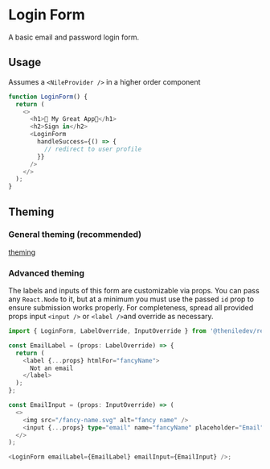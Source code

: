 # Login Form

A basic email and password login form.

## Usage

Assumes a `<NileProvider />` in a higher order component

```javascript
function LoginForm() {
  return (
    <>
      <h1>🤩 My Great App🤩</h1>
      <h2>Sign in</h2>
      <LoginForm
        handleSuccess={() => {
          // redirect to user profile
        }}
      />
    </>
  );
}
```

## Theming

### General theming (recommended)

[theming](../../theme/README.md)

### Advanced theming

The labels and inputs of this form are customizable via props. You can pass any `React.Node` to it, but at a minimum you must use the passed `id` prop to ensure submission works properly. For completeness, spread all provided props input `<input />` or `<label />`and override as necessary.

```typescript
import { LoginForm, LabelOverride, InputOverride } from '@theniledev/react';

const EmailLabel = (props: LabelOverride) => {
  return (
    <label {...props} htmlFor="fancyName">
      Not an email
    </label>
  );
};

const EmailInput = (props: InputOverride) => (
  <>
    <img src="/fancy-name.svg" alt="fancy name" />
    <input {...props} type="email" name="fancyName" placeholder="Email" />
  </>
);

<LoginForm emailLabel={EmailLabel} emailInput={EmailInput} />;
```
